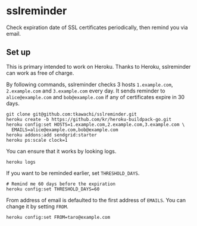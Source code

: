 # sslreminder

Check expiration date of SSL certificates periodically, then remind you via email.

## Set up

This is primary intended to work on Heroku.
Thanks to Heroku, sslreminder can work as free of charge.

By following commands, sslreminder checks 3 hosts 
`1.example.com`, `2.example.com` and `3.example.com` every day.
It sends reminder to `alice@example.com` and `bob@example.com` if
any of certificates expire in 30 days.

    git clone git@github.com:tkawachi/sslreminder.git
    heroku create -b https://github.com/kr/heroku-buildpack-go.git
    heroku config:set HOSTS=1.example.com,2.example.com,3.example.com \
      EMAILS=alice@example.com,bob@example.com
    heroku addons:add sendgrid:starter
    heroku ps:scale clock=1

You can ensure that it works by looking logs.

    heroku logs

If you want to be reminded earlier, set `THRESHOLD_DAYS`.

    # Remind me 60 days before the expiration
    heroku config:set THRESHOLD_DAYS=60

From address of email is defaulted to the first address of `EMAILS`.
You can change it by setting `FROM`.

    heroku config:set FROM=taro@example.com
